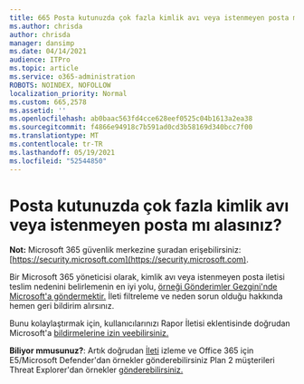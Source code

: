 ```yaml
---
title: 665 Posta kutunuzda çok fazla kimlik avı veya istenmeyen posta mı alasınız?
ms.author: chrisda
author: chrisda
manager: dansimp
ms.date: 04/14/2021
audience: ITPro
ms.topic: article
ms.service: o365-administration
ROBOTS: NOINDEX, NOFOLLOW
localization_priority: Normal
ms.custom: 665,2578
ms.assetid: ''
ms.openlocfilehash: ab0baac563fd4cce628eef0525c04b1613a2ea38
ms.sourcegitcommit: f4866e94918c7b591ad0cd3b58169d340bcc7f00
ms.translationtype: MT
ms.contentlocale: tr-TR
ms.lasthandoff: 05/19/2021
ms.locfileid: "52544850"
---
```

# <a name="are-you-receiving-too-much-phish-or-spam-in-your-mailbox"></a>Posta kutunuzda çok fazla kimlik avı veya istenmeyen posta mı alasınız?

**Not:** Microsoft 365 güvenlik merkezine şuradan erişebilirsiniz: [https://security.microsoft.com](https://security.microsoft.com).

Bir Microsoft 365 yöneticisi olarak, kimlik avı veya istenmeyen posta iletisi teslim nedenini belirlemenin en iyi yolu, [örneği Gönderimler Gezgini'nde Microsoft'a göndermektir.](https://security.microsoft.com/reportsubmission) İleti filtreleme ve neden sorun olduğu hakkında hemen geri bildirim alırsınız.

Bunu kolaylaştırmak için, kullanıcılarınızı Rapor İletisi eklentisinde doğrudan Microsoft'a [bildirmelerine izin veebilirsiniz.](https://appsource.microsoft.com/product/office/WA104381180?src=office&tab=Overview)

**Biliyor mmusunuz?**: Artık doğrudan [İleti](https://security.microsoft.com/messagetrace) izleme ve Office 365 için E5/Microsoft Defender'dan örnekler gönderebilirsiniz Plan 2 müşterileri Threat Explorer'dan örnekler [gönderebilirsiniz.](/microsoft-365/security/office-365-security/threat-explorer)
